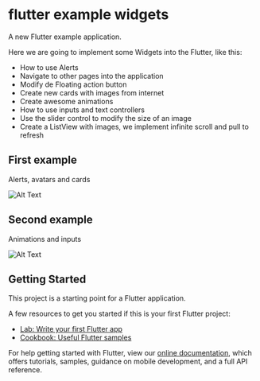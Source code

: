 # flutter example widgets

A new Flutter example application.

Here we are going to implement some Widgets into the Flutter, like this:

- How to use Alerts
- Navigate to other pages into the application
- Modify de Floating action button
- Create new cards with images from internet
- Create awesome animations
- How to use inputs and text controllers
- Use the slider control to modify the size of an image
- Create a ListView with images, we implement infinite scroll and pull to refresh

## First example

Alerts, avatars and cards 

![Alt Text](http://alfonsomora.xyz/images-to-github/flutter-example-app-1.gif)

## Second example

Animations and inputs

![Alt Text](http://alfonsomora.xyz/images-to-github/flutter-example-app-2.gif)



## Getting Started

This project is a starting point for a Flutter application.

A few resources to get you started if this is your first Flutter project:

- [Lab: Write your first Flutter app](https://flutter.dev/docs/get-started/codelab)
- [Cookbook: Useful Flutter samples](https://flutter.dev/docs/cookbook)

For help getting started with Flutter, view our
[online documentation](https://flutter.dev/docs), which offers tutorials,
samples, guidance on mobile development, and a full API reference.
